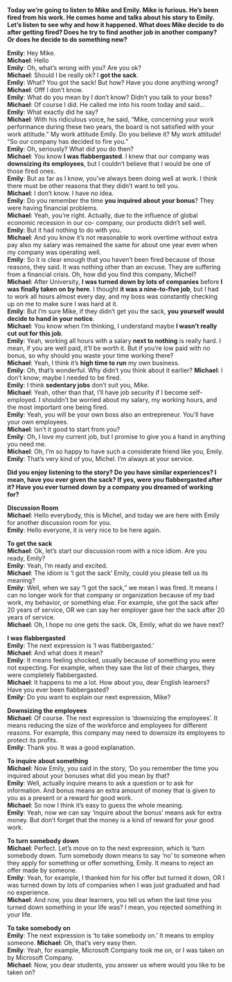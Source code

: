 **Today we’re going to listen to Mike and Emily. Mike is furious. He’s been fired from his work. He comes home and talks about his story to Emily. Let’s listen to see why and how it happened. What does Mike decide to do after getting fired? Does he try to find another job in another company? Or does he decide to do something new?**       
 
**Emily**: Hey Mike.    
**Michael**: Hello    
**Emily**: Oh, what’s wrong with you? Are you ok?    
**Michael**: Should I be really ok? I **got the sack**.    
**Emily**: What? You got the sack! But how? Have you done anything wrong?    
**Michael**: Offf I don’t know.    
**Emily**: What do you mean by I don’t know? Didn’t you talk to your boss?    
**Michael**: Of course I did. He called me into his room today and said…    
**Emily**: What exactly did he say?    
**Michael**: With his ridiculous voice, he said, “Mike, concerning your work performance during these two years, the board is not satisfied with your work attitude.” My work attitude Emily. Do you believe it? My work attitude! “So our company has decided to fire you.”    
**Emily**: Oh, seriously? What did you do then?    
**Michael**: You know **I was flabbergasted**. I knew that our company was **downsizing its employees**, but I couldn’t believe that I would be one of those fired ones.    
**Emily**: But as far as I know, you’ve always been doing well at work. I think there must be other reasons that they didn’t want to tell you.    
**Michael**: I don’t know. I have no idea.    
**Emily**: Do you remember the time **you inquired about your bonus**? They were having financial problems.    
**Michael**: Yeah, you’re right. Actually, due to the influence of global economic recession in our co- company, our products didn’t sell well.    
**Emily**: But it had nothing to do with you.    
**Michael**: And you know it’s not reasonable to work overtime without extra pay also my salary was remained the same for about one year even when my company was operating well.    
**Emily**: So it is clear enough that you haven’t been fired because of those reasons, they said. It was nothing other than an excuse. They are suffering from a financial crisis. Oh, how did you find this company, Michel?    
**Michael**: After University, **I was turned down by lots of companies** before **I was finally taken on by here**. I thought **it was a nine-to-five job**, but I had to work all hours almost every day, and my boss was constantly checking up on me to make sure I was hard at it.    
**Emily**: But I’m sure Mike, if they didn’t get you the sack, **you yourself would decide to hand in your notice**.    
**Michael**: You know when I’m thinking, I understand maybe **I wasn’t really cut out for this job**.    
**Emily**: Yeah, working all hours with a salary **next to nothing** is really hard. I mean, if you are well paid, it’ll be worth it. But if you’re low paid with no bonus, so why should you waste your time working there?    
**Michael**: Yeah, I think it’s **high time to run** my own business.    
**Emily**: Oh, that’s wonderful. Why didn’t you think about it earlier?
**Michael**: I don’t know; maybe I needed to be fired.    
**Emily**: I think **sedentary jobs** don’t suit you, Mike.    
**Michael**: Yeah, other than that, I’ll have job security if I become self-employed. I shouldn’t be worried about my salary, my working hours, and the most important one being fired.    
**Emily**: Yeah, you will be your own boss also an entrepreneur. You’ll have your own employees.     
**Michael**: Isn’t it good to start from you?    
**Emily**: Oh, I love my current job, but I promise to give you a hand in anything you need me.    
**Michael**: Oh, I’m so happy to have such a considerate friend like you, Emily.      
**Emily**: That’s very kind of you, Michel. I’m always at your service.     

**Did you enjoy listening to the story? Do you have similar experiences? I mean, have you ever given the sack? If yes, were you flabbergasted after it? Have you ever turned down by a company you dreamed of working for?**       
               
**Discussion Room**           
**Michael**: Hello everybody, this is Michel, and today we are here with Emily for another discussion room for you.        
**Emily**: Hello everyone, it is very nice to be here again.         

**To get the sack**      
**Michael**: Ok, let’s start our discussion room with a nice idiom. Are you ready, Emily?       
**Emily**: Yeah, I’m ready and excited.       
**Michael**: The idiom is ‘I got the sack’ Emily, could you please tell us its meaning?        
**Emily**: Well, when we say “I got the sack,” we mean I was fired. It means I can no longer work for that company or organization because of my bad work, my behavior, or something else. For example, she got the sack after 20 years of service, OR we can say her employer gave her the sack after 20 years of service.       
**Michael**: Oh, I hope no one gets the sack. Ok, Emily, what do we have next?     

**I was flabbergasted**       
**Emily**: The next expression is ‘I was flabbergasted.’        
**Michael**: And what does it mean?       
**Emily**: It means feeling shocked, usually because of something you were not expecting. For example, when they saw the list of their charges, they were completely flabbergasted.       
**Michael**: It happens to me a lot. How about you, dear English learners? Have you ever been flabbergasted?        
**Emily**: Do you want to explain our next expression, Mike?        

**Downsizing the employees**       
**Michael**: Of course. The next expression is ‘downsizing the employees’. It means reducing the size of the workforce and employees for different reasons. For example, this company may need to downsize its employees to protect its profits.     
**Emily**: Thank you. It was a good explanation.       

**To inquire about something**       
**Michael**: Now Emily, you said in the story, ‘Do you remember the time you inquired about your bonuses what did you mean by that?       
**Emily**: Well, actually inquire means to ask a question or to ask for information. And bonus means an extra amount of money that is given to you as a present or a reward for good work.       
**Michael**: So now I think it’s easy to guess the whole meaning.      
**Emily**: Yeah, now we can say ‘inquire about the bonus’ means ask for extra money. But don’t forget that the money is a kind of reward for your good work.     

**To turn somebody down**      
**Michael**: Perfect. Let’s move on to the next expression, which is ‘turn somebody down. Turn somebody down means to say ‘no’ to someone when they apply for something or offer something, Emily. It means to reject an offer made by someone.     
**Emily**: Yeah, for example, I thanked him for his offer but turned it down, OR I was turned down by lots of companies when I was just graduated and had no experience.       
**Michael**: And now, you dear learners, you tell us when the last time you turned down something in your life was? I mean, you rejected something in your life.      

**To take somebody on**        
**Emily**: The next expression is ‘to take somebody on.’ It means to employ someone.
**Michael**: Oh, that’s very easy then.       
**Emily**: Yeah, for example, Microsoft Company took me on, or I was taken on by Microsoft Company.        
**Michael**: Now, you dear students, you answer us where would you like to be taken on?        